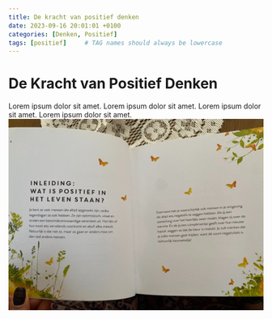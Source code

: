 ```yaml
---
title: De kracht van positief denken
date: 2023-09-16 20:01:01 +0100
categories: [Denken, Positief]
tags: [positief]     # TAG names should always be lowercase
---
```


# De Kracht van Positief Denken

Lorem ipsum dolor sit amet. Lorem ipsum dolor sit amet.
Lorem ipsum dolor sit amet.
Lorem ipsum dolor sit amet.
![signal-2023-09-16-202317_002.jpeg](..%2Fassets%2Fimg%2Fcustom%2Fdump1%2Fsignal-2023-09-16-202317_002.jpeg)
